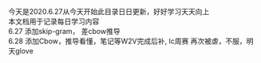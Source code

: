 今天是2020.6.27从今天开始此目录日日更新，好好学习天天向上    
本文档用于记录每日学习内容  
6.27  添加skip-gram， 差cbow推导    
6.28  添加Cbow，推导看懂，笔记等W2V完成后补, lc周赛 再次被虐，不服，明天glove  
